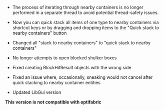 - The process of iterating through nearby containers is no longer performed in a separate thread to avoid potential thread-safety issues.


- Now you can quick stack all items of one type to nearby containers via shortcut keys or by dragging and dropping items to the "Quick stack to nearby containers" button


- Changed all "stack to nearby containers" to "quick stack to nearby containers"


- No longer attempts to open blocked shulker boxes


- Fixed creating BlockHitResult objects with the wrong side


- Fixed an issue where, occasionally, sneaking would not cancel after quick stacking to nearby container entities


- Updated LibGui version


**This version is not compatible with optifabric**